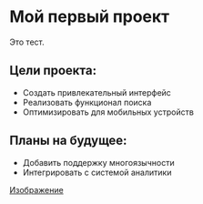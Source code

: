 # Мой первый проект

Это тест.

## Цели проекта:

* Создать привлекательный интерфейс
* Реализовать функционал поиска
* Оптимизировать для мобильных устройств

## Планы на будущее:

* Добавить поддержку многоязычности
* Интегрировать с системой аналитики

[Изображение](путь_к_изображению.jpg)
